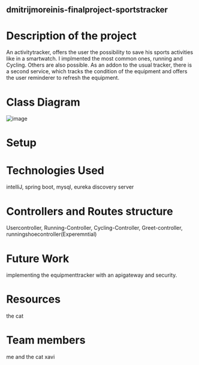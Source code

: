 ## dmitrijmoreinis-finalproject-sportstracker
# Description of the project
An activitytracker, offers the user the possibility to save his sports activities like in a smartwatch.
I implmented the most common ones, running and Cycling. Others are also possible. As an addon to the usual tracker,
there is a second service, which tracks the condition of the equipment and offers the user reminderer to refresh the equipment.

# Class Diagram
![image](https://github.com/Ironhack-Java-AmazonCareerChoice-ENG1/dmitrijmoreinis-finalproject-sportstracker/assets/133784906/546d99c7-636f-4f2e-a09c-d75b883240c4)

# Setup
# Technologies Used
intelliJ, spring boot, mysql, eureka discovery server
# Controllers and Routes structure
Usercontroller, Running-Controller, Cycling-Controller, Greet-controller, runningshoecontroller(Experemntial)
# Future Work
implementing the equipmenttracker with an apigateway and security.
# Resources
the cat
# Team members
me and the cat xavi 

